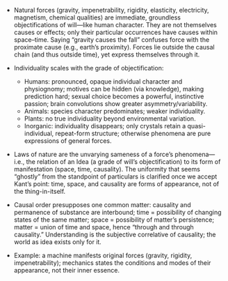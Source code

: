 - Natural forces (gravity, impenetrability, rigidity, elasticity, electricity, magnetism, chemical qualities) are immediate, groundless objectifications of will—like human character. They are not themselves causes or effects; only their particular occurrences have causes within space–time. Saying “gravity causes the fall” confuses force with the proximate cause (e.g., earth’s proximity). Forces lie outside the causal chain (and thus outside time), yet express themselves through it.

- Individuality scales with the grade of objectification:
  - Humans: pronounced, opaque individual character and physiognomy; motives can be hidden (via knowledge), making prediction hard; sexual choice becomes a powerful, instinctive passion; brain convolutions show greater asymmetry/variability.
  - Animals: species character predominates; weaker individuality.
  - Plants: no true individuality beyond environmental variation.
  - Inorganic: individuality disappears; only crystals retain a quasi-individual, repeat-form structure; otherwise phenomena are pure expressions of general forces.

- Laws of nature are the unvarying sameness of a force’s phenomena—i.e., the relation of an Idea (a grade of will’s objectification) to its form of manifestation (space, time, causality). The uniformity that seems “ghostly” from the standpoint of particulars is clarified once we accept Kant’s point: time, space, and causality are forms of appearance, not of the thing-in-itself.

- Causal order presupposes one common matter: causality and permanence of substance are interbound; time = possibility of changing states of the same matter; space = possibility of matter’s persistence; matter = union of time and space, hence “through and through causality.” Understanding is the subjective correlative of causality; the world as idea exists only for it.

- Example: a machine manifests original forces (gravity, rigidity, impenetrability); mechanics states the conditions and modes of their appearance, not their inner essence.